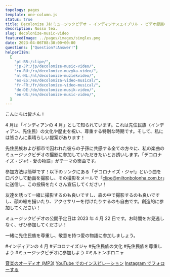 ```yaml
---
topology: pages
template: one-column.js
status: true
title: Decolonize Já!ミュージックビデオ - インディジナスエイプリル - ビデオ録画のための呼びかけ
description: Nosso tea.
slug: decolonize-music-video
featuredImage: ../pages/images/singles.png
date: 2023-04-06T08:30:00+00:00
questions: ["Question?:Answer!"]
helperI18n:
  [
    "pt-BR:/clipe/",
    "jp-JP:/jp/decolonize-music-video/",
    "ru-RU:/ru/decolonize-muzyka-video/",
    "nl-NL:/nl/decolonize-muziekvideo/",
    "es-ES:/es/decoloniza-video-musical/",
    "fr-FR:/fr/decolonize-video-musical/",
    "de-DE:/de/decolonize-musik-video/",
    "en-US:/en/decolonize-music-video/",
  ]
---
```


こんにちは皆さん！

4 月は「インディアンの 4 月」として知られています。これは先住民族（インディアン、先住民）の文化や歴史を祝い、尊重する特別な時期です。そして、私には皆さんに素晴らしい提案があります！

先住民族および都市で囚われた彼らの子孫に共感する全ての方々に、私の楽曲のミュージックビデオの撮影に参加していただきたいとお誘いします。「デコロナイズ・ジャ! - 愛の物語」がテーマの楽曲です。

参加方法は簡単です！以下のリンクにある「デコロナイズ・ジャ!」という曲を口パクして動画を撮影し、その撮影をメールで「clipe@miltonbolonha.com.br」に送信し、この投稿をたくさん宣伝してください！

友達を誘って一緒に撮影するのも良いですし、森の中で撮影するのも良いですし、顔の絵を描いたり、アクセサリーを付けたりするのも自由です。創造的に参加してください！

ミュージックビデオの公開予定日は 2023 年 4 月 22 日です。お時間をお見逃しなく、ぜひ参加してください！

一緒に先住民族を尊重し、敬意を持つ愛の物語に参加しましょう。

#インディアンの 4 月 #デコロナイズジャ #先住民族の文化 #先住民族を尊重しよう #ミュージックビデオに参加しよう #ミルトンボロニャ

[音楽のオーディオ (MP3)](https://miltonbolonha.com.br/decolonize-ja.mp3)
[YouTube でのインスピレーション](https://www.youtube.com/watch?v=2oPCV6kCNE0)
[Instagram でフォローする](https://instagram.com/miltonbolonha_)
